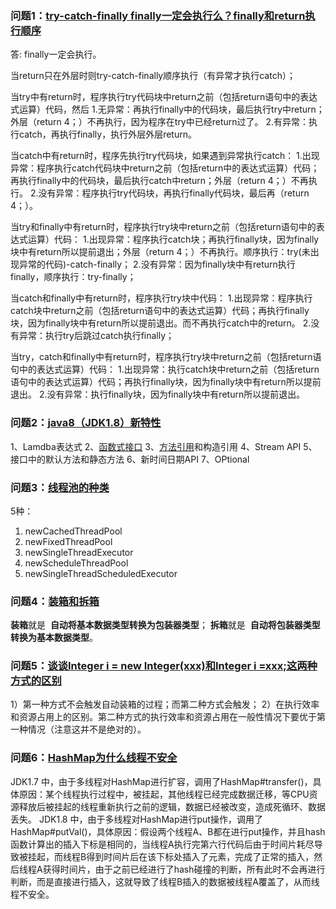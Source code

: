 ### 问题1：[try-catch-finally finally一定会执行么？finally和return执行顺序](https://blog.csdn.net/HandCream123/article/details/120115406)
答: finally一定会执行。

当return只在外层时则try-catch-finally顺序执行（有异常才执行catch）；

当try中有return时，程序执行try代码块中return之前（包括return语句中的表达式运算）代码，然后
	1.无异常：再执行finally中的代码块，最后执行try中return；外层（return 4；）不再执行，因为程序在try中已经return过了。
	2.有异常：执行catch，再执行finally，执行外层外层return。

当catch中有return时，程序先执行try代码块，如果遇到异常执行catch：
	1.出现异常：程序执行catch代码块中return之前（包括return中的表达式运算）代码；再执行finally中的代码块，最后执行catch中return；外层（return 4；）不再执行。
    2.没有异常：程序执行try代码块，再执行finally代码块，最后再（return 4；）。

当try和finally中有return时，程序执行try块中return之前（包括return语句中的表达式运算）代码：
	 1.出现异常：程序执行catch块；再执行finally块，因为finally块中有return所以提前退出；外层（return 4；）不再执行。顺序执行：try(未出现异常的代码)-catch-finally；
    2.没有异常：因为finally块中有return执行finally，顺序执行：try-finally；
       

当catch和finally中有return时，程序执行try块中代码：
	1.出现异常：程序执行catch块中return之前（包括return语句中的表达式运算）代码；再执行finally块，因为finally块中有return所以提前退出。而不再执行catch中的return。
	2.没有异常：执行try后跳过catch执行finally；

当try，catch和finally中有return时，程序执行try块中return之前（包括return语句中的表达式运算）代码：
	1.出现异常：执行catch块中return之前（包括return语句中的表达式运算）代码；再执行finally块，因为finally块中有return所以提前退出。
	2.没有异常：执行finally块，因为finally块中有return所以提前退出。


### 问题2：[java8（JDK1.8）新特性](https://blog.csdn.net/weixin_40294256/article/details/126338618)
1、Lamdba表达式
2、[函数式接口](https://so.csdn.net/so/search?q=%E5%87%BD%E6%95%B0%E5%BC%8F%E6%8E%A5%E5%8F%A3&spm=1001.2101.3001.7020)
3、[方法引用](https://so.csdn.net/so/search?q=%E6%96%B9%E6%B3%95%E5%BC%95%E7%94%A8&spm=1001.2101.3001.7020)和构造引用
4、Stream API
5、接口中的默认方法和静态方法
6、新时间日期API
7、OPtional

### 问题3：[线程池的种类](https://blog.csdn.net/bangyanya/article/details/123518146)
5种：
1. newCachedThreadPool
2. newFixedThreadPool
3. newSingleThreadExecutor
4. newScheduleThreadPool
5. newSingleThreadScheduledExecutor

### 问题4：[装箱和拆箱](https://blog.csdn.net/qq_43386944/article/details/119773230)
**装箱**就是  **自动将基本数据类型转换为包装器类型**；
**拆箱**就是  **自动将包装器类型转换为基本数据类型**。

### 问题5：[谈谈Integer i = new Integer(xxx)和Integer i =xxx;这两种方式的区别](https://blog.csdn.net/qq_43386944/article/details/119773230)
1）第一种方式不会触发自动装箱的过程；而第二种方式会触发；
2）在执行效率和资源占用上的区别。第二种方式的执行效率和资源占用在一般性情况下要优于第一种情况（注意这并不是绝对的）。

### 问题6：[HashMap为什么线程不安全](https://blog.csdn.net/huayushuangfei/article/details/121380703)
JDK1.7 中，由于多线程对HashMap进行扩容，调用了HashMap#transfer()，具体原因：某个线程执行过程中，被挂起，其他线程已经完成数据迁移，等CPU资源释放后被挂起的线程重新执行之前的逻辑，数据已经被改变，造成死循环、数据丢失。
JDK1.8 中，由于多线程对HashMap进行put操作，调用了HashMap#putVal()，具体原因：假设两个线程A、B都在进行put操作，并且hash函数计算出的插入下标是相同的，当线程A执行完第六行代码后由于时间片耗尽导致被挂起，而线程B得到时间片后在该下标处插入了元素，完成了正常的插入，然后线程A获得时间片，由于之前已经进行了hash碰撞的判断，所有此时不会再进行判断，而是直接进行插入，这就导致了线程B插入的数据被线程A覆盖了，从而线程不安全。

